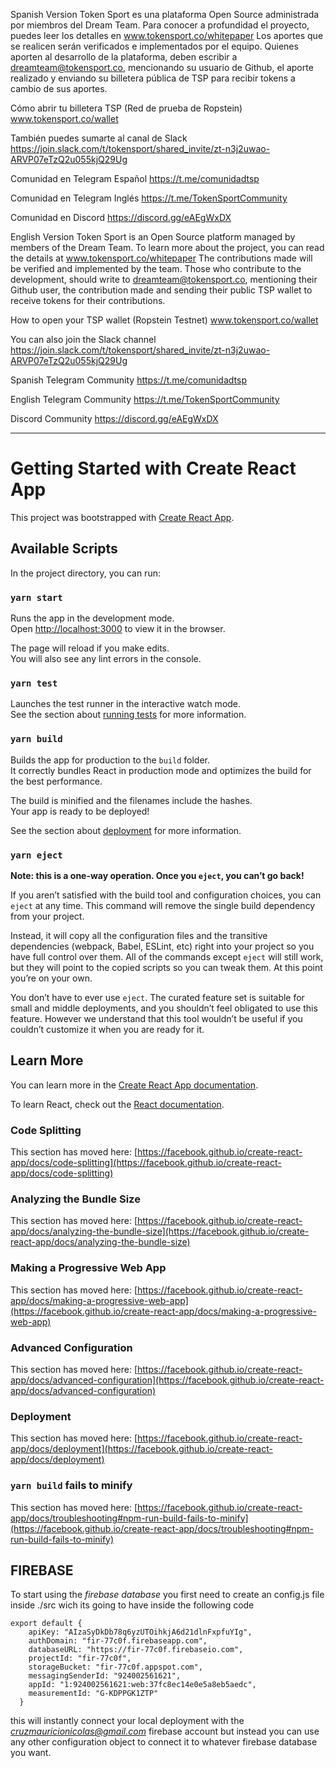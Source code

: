 Spanish Version
Token Sport es una plataforma Open Source administrada por miembros del Dream Team. Para conocer a profundidad el proyecto, puedes leer los detalles en www.tokensport.co/whitepaper 
Los aportes que se realicen serán verificados e implementados por el equipo. Quienes aporten al desarrollo de la plataforma, deben escribir a dreamteam@tokensport.co, mencionando su usuario de Github, el aporte realizado y enviando su billetera pública de TSP para recibir tokens a cambio de sus aportes.

Cómo abrir tu billetera TSP (Red de prueba de Ropstein) www.tokensport.co/wallet 

También puedes sumarte al canal de Slack 
https://join.slack.com/t/tokensport/shared_invite/zt-n3j2uwao-ARVP07eTzQ2u055kjQ29Ug 

Comunidad en Telegram Español
https://t.me/comunidadtsp   

Comunidad en Telegram Inglés
https://t.me/TokenSportCommunity 

Comunidad en Discord
https://discord.gg/eAEgWxDX


English Version
Token Sport is an Open Source platform managed by members of the Dream Team. To learn more about the project, you can read the details at www.tokensport.co/whitepaper
The contributions made will be verified and implemented by the team. Those who contribute to the development, should write to dreamteam@tokensport.co, mentioning their Github user, the contribution made and sending their public TSP wallet to receive tokens for their contributions.

How to open your TSP wallet (Ropstein Testnet) www.tokensport.co/wallet

You can also join the Slack channel
https://join.slack.com/t/tokensport/shared_invite/zt-n3j2uwao-ARVP07eTzQ2u055kjQ29Ug 

Spanish Telegram Community
https://t.me/comunidadtsp   

English Telegram Community
https://t.me/TokenSportCommunity 

Discord Community
https://discord.gg/eAEgWxDX

---------------------------------------------------------------------------------------------------

# Getting Started with Create React App

This project was bootstrapped with [Create React App](https://github.com/facebook/create-react-app).

## Available Scripts

In the project directory, you can run:

### `yarn start`

Runs the app in the development mode.\
Open [http://localhost:3000](http://localhost:3000) to view it in the browser.

The page will reload if you make edits.\
You will also see any lint errors in the console.

### `yarn test`

Launches the test runner in the interactive watch mode.\
See the section about [running tests](https://facebook.github.io/create-react-app/docs/running-tests) for more information.

### `yarn build`

Builds the app for production to the `build` folder.\
It correctly bundles React in production mode and optimizes the build for the best performance.

The build is minified and the filenames include the hashes.\
Your app is ready to be deployed!

See the section about [deployment](https://facebook.github.io/create-react-app/docs/deployment) for more information.

### `yarn eject`

**Note: this is a one-way operation. Once you `eject`, you can’t go back!**

If you aren’t satisfied with the build tool and configuration choices, you can `eject` at any time. This command will remove the single build dependency from your project.

Instead, it will copy all the configuration files and the transitive dependencies (webpack, Babel, ESLint, etc) right into your project so you have full control over them. All of the commands except `eject` will still work, but they will point to the copied scripts so you can tweak them. At this point you’re on your own.

You don’t have to ever use `eject`. The curated feature set is suitable for small and middle deployments, and you shouldn’t feel obligated to use this feature. However we understand that this tool wouldn’t be useful if you couldn’t customize it when you are ready for it.

## Learn More

You can learn more in the [Create React App documentation](https://facebook.github.io/create-react-app/docs/getting-started).

To learn React, check out the [React documentation](https://reactjs.org/).

### Code Splitting

This section has moved here: [https://facebook.github.io/create-react-app/docs/code-splitting](https://facebook.github.io/create-react-app/docs/code-splitting)

### Analyzing the Bundle Size

This section has moved here: [https://facebook.github.io/create-react-app/docs/analyzing-the-bundle-size](https://facebook.github.io/create-react-app/docs/analyzing-the-bundle-size)

### Making a Progressive Web App

This section has moved here: [https://facebook.github.io/create-react-app/docs/making-a-progressive-web-app](https://facebook.github.io/create-react-app/docs/making-a-progressive-web-app)

### Advanced Configuration

This section has moved here: [https://facebook.github.io/create-react-app/docs/advanced-configuration](https://facebook.github.io/create-react-app/docs/advanced-configuration)

### Deployment

This section has moved here: [https://facebook.github.io/create-react-app/docs/deployment](https://facebook.github.io/create-react-app/docs/deployment)

### `yarn build` fails to minify

This section has moved here: [https://facebook.github.io/create-react-app/docs/troubleshooting#npm-run-build-fails-to-minify](https://facebook.github.io/create-react-app/docs/troubleshooting#npm-run-build-fails-to-minify)

## FIREBASE 
To start using the *firebase database* you first need to create an config.js file inside ./src
wich its going to have inside the following code  
```
export default {
    apiKey: "AIzaSyDkDb78q6yzUTOihkjA6d21dlnFxpfuYIg",
    authDomain: "fir-77c0f.firebaseapp.com",
    databaseURL: "https://fir-77c0f.firebaseio.com",
    projectId: "fir-77c0f",
    storageBucket: "fir-77c0f.appspot.com",
    messagingSenderId: "924002561621",
    appId: "1:924002561621:web:37fc8ec14e0e5a8eb5aedc",
    measurementId: "G-KDPPGK1ZTP"
  }
 ``` 
 this will instantly connect your local deployment with the *cruzmauricionicolas@gmail.com* firebase account
 but instead you can use any other configuration object to connect it to whatever firebase database you want.
